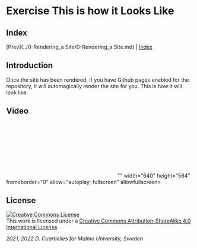 # Exercise This is how it Looks Like

## Index

[Prev](../0-Rendering_a Site/0-Rendering_a Site.md) |  [Index](../site_index.md) 

## Introduction

Once the site has been rendered, if you have Github pages enabled for the repository, it will automagically render the site for you. This is how it will look like.

## Video

<iframe src=""<iframe src=""https://vimeo.com/1234567"" width=""640"" height=""564"" frameborder=""0"" allow=""autoplay; fullscreen"" allowfullscreen></iframe>"" width="640" height="564" frameborder="0" allow="autoplay; fullscreen" allowfullscreen></iframe>

## License

<a rel="license" href="http://creativecommons.org/licenses/by-sa/4.0/"><img alt="Creative Commons License" style="border-width:0" src="https://i.creativecommons.org/l/by-sa/4.0/80x15.png" /></a><br />This work is licensed under a <a rel="license" href="http://creativecommons.org/licenses/by-sa/4.0/">Creative Commons Attribution-ShareAlike 4.0 International License</a>.

*2021, 2022 D. Cuartielles for Malmo University, Sweden*

